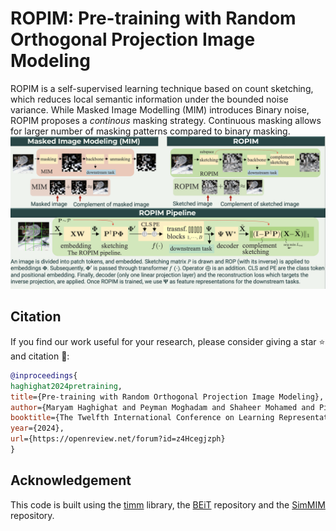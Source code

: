 # ROPIM: Pre-training with Random Orthogonal Projection Image Modeling
ROPIM is a self-supervised learning technique based on count sketching, which  reduces local semantic information under the bounded noise variance. While  Masked Image Modelling (MIM) introduces Binary noise, ROPIM proposes a _continous_ masking strategy. 
Continuous masking allows for larger number of masking patterns compared to binary masking.
![alt text](figures/ROPIM.png)


## Citation

If you find our work useful for your research, please consider giving a star :star: and citation :beer::

```bibtex
@inproceedings{
haghighat2024pretraining,
title={Pre-training with Random Orthogonal Projection Image Modeling},
author={Maryam Haghighat and Peyman Moghadam and Shaheer Mohamed and Piotr Koniusz},
booktitle={The Twelfth International Conference on Learning Representations},
year={2024},
url={https://openreview.net/forum?id=z4Hcegjzph}
}
```

## Acknowledgement

This code is built using the [timm](https://github.com/huggingface/pytorch-image-models) library, the [BEiT](https://github.com/microsoft/unilm/tree/master/beit) repository and the [SimMIM](https://github.com/microsoft/SimMIM) repository.
